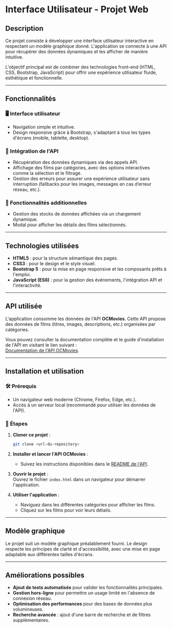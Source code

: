 
# Interface Utilisateur - Projet Web  

## Description  
Ce projet consiste à développer une interface utilisateur interactive en respectant un modèle graphique donné. L'application se connecte à une API pour récupérer des données dynamiques et les afficher de manière intuitive.  

L'objectif principal est de combiner des technologies front-end (HTML, CSS, Bootstrap, JavaScript) pour offrir une expérience utilisateur fluide, esthétique et fonctionnelle.  

---

## Fonctionnalités  
### 🖥️ Interface utilisateur  
- Navigation simple et intuitive.  
- Design responsive grâce à Bootstrap, s'adaptant à tous les types d'écrans (mobile, tablette, desktop).  

### 📡 Intégration de l'API  
- Récupération des données dynamiques via des appels API.  
- Affichage des films par catégories, avec des options interactives comme la sélection et le filtrage.  
- Gestion des erreurs pour assurer une expérience utilisateur sans interruption (fallbacks pour les images, messages en cas d’erreur réseau, etc.).  

### 🔧 Fonctionnalités additionnelles  
- Gestion des stocks de données affichées via un chargement dynamique.  
- Modal pour afficher les détails des films sélectionnés.  

---

## Technologies utilisées  
- **HTML5** : pour la structure sémantique des pages.  
- **CSS3** : pour le design et le style visuel.  
- **Bootstrap 5** : pour la mise en page responsive et les composants prêts à l'emploi.  
- **JavaScript (ES6)** : pour la gestion des événements, l'intégration API et l'interactivité.  

---

## API utilisée  
L'application consomme les données de l'API **OCMovies**. Cette API propose des données de films (titres, images, descriptions, etc.) organisées par catégories.  

Vous pouvez consulter la documentation complète et le guide d'installation de l'API en visitant le lien suivant :  
[Documentation de l'API OCMovies](https://github.com/Jeremuller/OCS_Projet_6/blob/master/OCMovies-API-EN-FR-master/README.md).  

---

## Installation et utilisation  
### 🛠️ Prérequis  
- Un navigateur web moderne (Chrome, Firefox, Edge, etc.).  
- Accès à un serveur local (recommandé pour utiliser les données de l'API).  

### 🚀 Étapes  
1. **Cloner ce projet** :  
   ```bash  
   git clone <url-du-repository>  
   ```  

2. **Installer et lancer l'API OCMovies** :  
   - Suivez les instructions disponibles dans le [README de l'API](https://github.com/Jeremuller/OCS_Projet_6/blob/master/OCMovies-API-EN-FR-master/README.md).  

3. **Ouvrir le projet** :  
   Ouvrez le fichier `index.html` dans un navigateur pour démarrer l'application.  

4. **Utiliser l'application** :  
   - Naviguez dans les différentes catégories pour afficher les films.  
   - Cliquez sur les films pour voir leurs détails.  

---

## Modèle graphique  
Le projet suit un modèle graphique préalablement fourni. Le design respecte les principes de clarté et d'accessibilité, avec une mise en page adaptable aux différentes tailles d'écrans.  

---

## Améliorations possibles  
- **Ajout de tests automatisés** pour valider les fonctionnalités principales.  
- **Gestion hors-ligne** pour permettre un usage limité en l'absence de connexion réseau.  
- **Optimisation des performances** pour des bases de données plus volumineuses.  
- **Recherche avancée** : ajout d'une barre de recherche et de filtres supplémentaires.  

